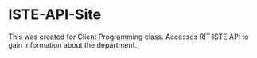 # ISTE-API-Site

This was created for Client Programming class. Accesses RIT ISTE API to gain information about the department.

